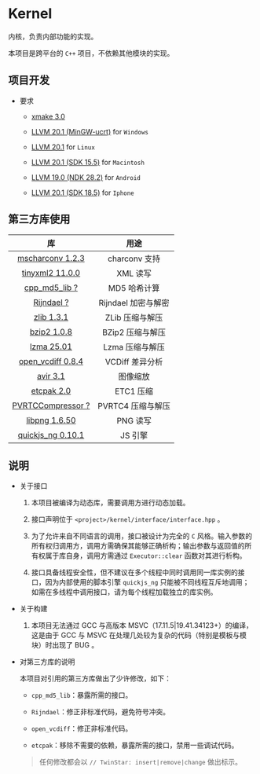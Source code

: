 # Kernel

内核，负责内部功能的实现。

本项目是跨平台的 `C++` 项目，不依赖其他模块的实现。

## 项目开发

* 要求
	
	* [xmake 3.0](https://xmake.io/#/)
	
	* [LLVM 20.1 (MinGW-ucrt)](https://github.com/mstorsjo/llvm-mingw) for `Windows`
	
	* [LLVM 20.1](https://llvm.org/) for `Linux`
	
	* [LLVM 20.1 (SDK 15.5)](https://llvm.org/) for `Macintosh`
	
	* [LLVM 19.0 (NDK 28.2)](https://developer.android.com/ndk/downloads) for `Android`
	
	* [LLVM 20.1 (SDK 18.5)](https://llvm.org/) for `Iphone`

## 第三方库使用

| 库                                                                       | 用途                |
|:------------------------------------------------------------------------:|:-------------------:|
| [mscharconv 1.2.3](https://github.com/iboB/mscharconv)                   | charconv 支持       |
| [tinyxml2 11.0.0](https://github.com/leethomason/tinyxml2)               | XML 读写            |
| [cpp_md5_lib ?](https://github.com/tiankonguse/cpp-md5-lib)              | MD5 哈希计算        |
| [Rijndael ?](#)                                                          | Rijndael 加密与解密 |
| [zlib 1.3.1](https://github.com/madler/zlib)                             | ZLib 压缩与解压     |
| [bzip2 1.0.8](https://sourceware.org/bzip2/)                             | BZip2 压缩与解压    |
| [lzma 25.01](https://github.com/ip7z/7zip)                               | Lzma 压缩与解压     |
| [open_vcdiff 0.8.4](https://github.com/google/open-vcdiff)               | VCDiff 差异分析     |
| [avir 3.1](https://github.com/avaneev/avir)                              | 图像缩放            |
| [etcpak 2.0](https://github.com/wolfpld/etcpak)                          | ETC1 压缩           |
| [PVRTCCompressor ?](https://github.com/brenwill/PVRTCCompressor)         | PVRTC4 压缩与解压   |
| [libpng 1.6.50](https://github.com/pnggroup/libpng)                      | PNG 读写            |
| [quickjs_ng 0.10.1](https://github.com/quickjs-ng/quickjs)               | JS 引擎             |

## 说明

* 关于接口
	
	1. 本项目被编译为动态库，需要调用方进行动态加载。
	
	2. 接口声明位于 `<project>/kernel/interface/interface.hpp` 。
	
	3. 为了允许来自不同语言的调用，接口被设计为完全的 `C` 风格。输入参数的所有权归调用方，调用方需确保其能够正确析构；输出参数与返回值的所有权属于库自身，调用方需通过 `Executor::clear` 函数对其进行析构。
	
	4. 接口具备线程安全性，但不建议在多个线程中同时调用同一库实例的接口，因为内部使用的脚本引擎 `quickjs_ng` 只能被不同线程互斥地调用；如需在多线程中调用接口，请为每个线程加载独立的库实例。

* 关于构建
	
	1. 本项目无法通过 GCC 与高版本 MSVC（17.11.5|19.41.34123+）的编译，这是由于 GCC 与 MSVC 在处理几处较为复杂的代码（特别是模板与模块）时出现了 BUG 。

* 对第三方库的说明
	
	本项目对引用的第三方库做出了少许修改，如下：
	
	* `cpp_md5_lib`：暴露所需的接口。
	
	* `Rijndael`：修正非标准代码，避免符号冲突。
	
	* `open_vcdiff`：修正非标准代码。
	
	* `etcpak`：移除不需要的依赖，暴露所需的接口，禁用一些调试代码。
	
	> 任何修改都会以 `// TwinStar: insert|remove|change` 做出标示。
